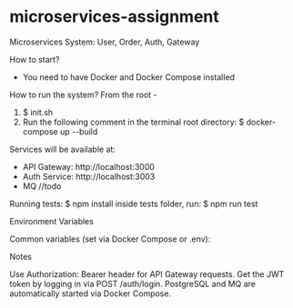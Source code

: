 # microservices-assignment
Microservices System: User, Order, Auth, Gateway

How to start?
- You need to have Docker and Docker Compose installed

How to run the system? From the root - 
1. $ init.sh
2. Run the following comment in the terminal root directory: 
$ docker-compose up --build

Services will be available at:
* API Gateway: http://localhost:3000
* Auth Service: http://localhost:3003
* MQ //todo

Running tests: 
$ npm install
inside tests folder, run: 
$ npm run test

Environment Variables

Common variables (set via Docker Compose or .env):

Notes

Use Authorization: Bearer <token> header for API Gateway requests.
Get the JWT token by logging in via POST /auth/login.
PostgreSQL and MQ are automatically started via Docker Compose.